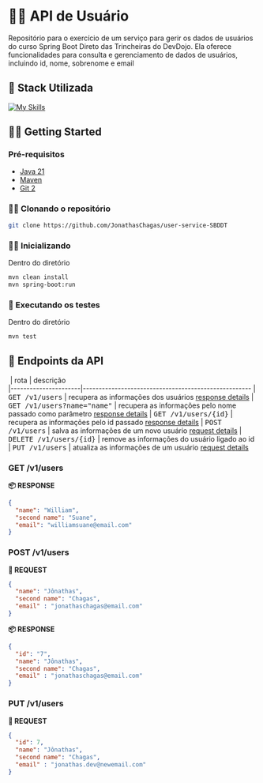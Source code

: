 # 🙍‍♂️ API de Usuário

Repositório para o exercício de um serviço para gerir os dados de usuários do curso Spring Boot Direto das Trincheiras do DevDojo. Ela oferece funcionalidades para consulta e gerenciamento de dados de usuários, incluindo id, nome, sobrenome e email

## 💾 Stack Utilizada

[![My Skills](https://skillicons.dev/icons?i=java,spring,maven)](https://skillicons.dev)

## 🐱‍🏍 Getting Started

<h3>Pré-requisitos</h3>

- [Java 21](https://github.com/)
- [Maven](https://github.com/)
- [Git 2](https://github.com)

<h3>🐱‍👤 Clonando o repositório</h3>

```bash
git clone https://github.com/JonathasChagas/user-service-SBDDT
```

<h3>🐱‍💻 Inicializando</h3>

Dentro do diretório

```bash
mvn clean install
mvn spring-boot:run
```

<h3>🧪 Executando os testes</h3>

Dentro do diretório

```bash
mvn test
```

<h2 id="routes">📍 Endpoints da API</h2>

​
| rota             | descrição                                         
|----------------------|-----------------------------------------------------
| <kbd>GET /v1/users</kbd>     | recupera as informações dos usuários [response details](#get-users-detail)
| <kbd>GET /v1/users?name="name"</kbd>     | recupera as informações pelo nome passado como parâmetro [response details](#get-users-detail)
| <kbd>GET /v1/users/{id}</kbd>     | recupera as informações pelo id passado [response details](#get-users-detail)
| <kbd>POST /v1/users</kbd>     | salva as informações de um novo usuário [request details](#post-users-detail)
| <kbd>DELETE /v1/users/{id}</kbd>     | remove as informações do usuário ligado ao id
| <kbd>PUT /v1/users</kbd>     | atualiza as informações de um usuário [request details](#put-users-detail)

<h3 id="get-users-detail">GET /v1/users</h3>

**📦 RESPONSE**
```json
{
  "name": "William",
  "second name": "Suane",
  "email": "williamsuane@email.com"
}
```
<h3 id="post-users-detail">POST /v1/users</h3>

**📝 REQUEST**
```json
{
  "name": "Jônathas",
  "second name": "Chagas",
  "email" : "jonathaschagas@email.com"
}
```

**📦 RESPONSE**
```json
{
  "id": "7", 
  "name": "Jônathas",
  "second name": "Chagas",
  "email" : "jonathaschagas@email.com"
}
```

<h3 id="put-users-detail">PUT /v1/users</h3>

**📝 REQUEST**
```json
{       
  "id": 7,
  "name": "Jônathas",
  "second name": "Chagas",
  "email" : "jonathas.dev@newemail.com"
}
```
